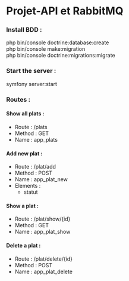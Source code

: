 # Projet-API et RabbitMQ

### <p>Install BDD :</br> 
php bin/console doctrine:database:create</br>
php bin/console make:migration</br>
php bin/console doctrine:migrations:migrate</p>

### Start the server :
symfony server:start

### Routes :
#### Show all plats : </br>
  - Route : /plats </br>
  - Method : GET </br>
  - Name : app_plats </br>
#### Add new plat : 
  - Route : /plat/add 
  - Method : POST
  - Name : app_plat_new
  - Elements : 
    - statut
#### Show a plat : 
  - Route : /plat/show/{id}
  - Method : GET
  - Name : app_plat_show
#### Delete a plat : 
  - Route : /plat/delete/{id}
  - Method : POST
  - Name : app_plat_delete

